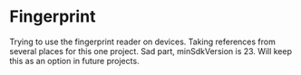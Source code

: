 # Fingerprint
Trying to use the fingerprint reader on devices.
Taking references from several places for this one project. Sad part, minSdkVersion is 23.
Will keep this as an option in future projects.
